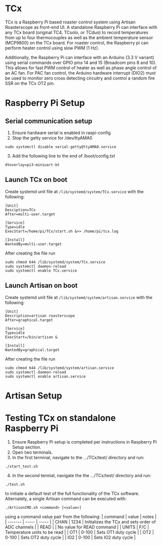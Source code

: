 # TCx
TCx is a Raspberry Pi based roaster control system using Artisan Roasterscope
as front-end UI. A standalone Raspberry Pi can interface with any TCx board 
(original TC4, TCsolo, or TCduo) to record temperatures from up to four
thermocouples as well as the ambient temperature sensor (MCP9800) on the TCx board. 
For roaster control, the Raspberry pi can perform heater control using slow PWM (1 Hz).

Additionally, the Raspberry Pi can interface with an Arduino (3.3 V variant)
using serial commands over GPIO pins 14 and 15 (Broadcom pins 8 and 10). This allows 
for fast PWM control of heater as well as phase angle control of an AC
fan. For PAC fan control, the Arduino hardware interrupt (DIO2) must be used to
monitor zero cross detecting circuitry and control a random fire SSR on the TCx
OT2 pin.

# Raspberry Pi Setup
## Serial communication setup
1. Ensure hardware serial is enabled in raspi-config
2. Stop the getty service for /dev/ttyAMA0
```
sudo systemctl disable serial-getty@ttyAMA0.service
```
3. Add the following line to the end of /boot/config.txt
```
dtoverlay=pi3-miniuart-bt
```
## Launch TCx on boot
Create systemd unit file at `/lib/systemd/system/TCx.service` with the
following:
```
[Unit]
Desciption=TCx
After=multi-user.target

[Service]
Type=idle
ExecStart=/home/pi/TCx/start.sh &>> /home/pi/tcx.log

[Install]
WantedBy=multi-user.target
```
After creating the file run
```
sudo chmod 644 /lib/systemd/system/TCx.service
sudo systemctl daemon-reload
sudo systemctl enable TCx.service
```

## Launch Artisan on boot
Create systemd unit file at `/lib/systemd/system/artisan.service` with the
following:
```
[Unit]
Description=artisan roasterscope
After=graphical.target

[Service]
Type=idle
ExecStart=/bin/artisan &

[Install]
WantedBy=graphical.target
```
After creating the file run
```
sudo chmod 644 /lib/systemd/system/artisan.service
sudo systemctl daemon-reload
sudo systemctl enable artisan.service
```

# Artisan Setup

# Testing TCx on standalone Raspberry Pi
1. Ensure Raspberry Pi setup is completed per instructions in Raspberry Pi Setup
  section.
2. Open two terminals.
3. In the first terminal, navigate to the .../TCx/test/ directory and run:
```
./start_test.sh
```
4. In the second termial, navigate the the .../TCx/test/ directory and run:
```
./test.sh
```
to initiate a default test of the full functionality of the TCx software.
Alternately, a single Artisan command can be executed with:
```
./ArtisonCMD.sh <command> [<value>]
```
 using a command value pair from the following:
| command | value | notes |
| ------- | ----- | ----- |
| CHAN    | 1234  | Initializes the TCx and sets order of ADC channels |
| READ    |       | No value for READ command |
| UNITS   | F/C   | Temperature units to be read |
| OT1     | 0-100 | Sets OT1 duty cycle |
| OT2     | 0-100 | Sets OT2 duty cycle |
| IO2     | 0-100 | Sets IO2 duty cycle | 

